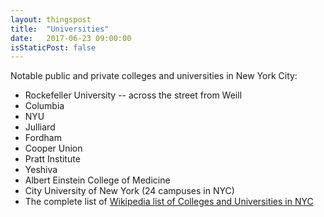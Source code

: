 ```yaml
---
layout: thingspost
title:  "Universities"
date:   2017-06-23 09:00:00
isStaticPost: false
---
```

Notable public and private colleges and universities in New York City:

* Rockefeller University -- across the street from Weill
* Columbia
* NYU
* Julliard
* Fordham
* Cooper Union
* Pratt Institute
* Yeshiva
* Albert Einstein College of Medicine
* City University of New York (24 campuses in NYC)
* The complete list of [Wikipedia list of Colleges and Universities in NYC](https://en.wikipedia.org/wiki/List_of_colleges_and_universities_in_New_York_City)
